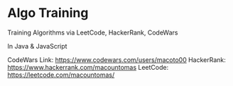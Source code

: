 # Algo Training 

Training Algorithms via LeetCode, HackerRank, CodeWars

In Java & JavaScript

CodeWars Link: https://www.codewars.com/users/macoto00
HackerRank: https://www.hackerrank.com/macountomas
LeetCode: https://leetcode.com/macountomas/
